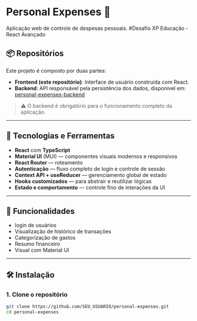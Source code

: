 # Personal Expenses 💸

Aplicação web de controle de despesas pessoais. #Desafio XP Educação - React Avançado

## 📦 Repositórios

Este projeto é composto por duas partes:

- **Frontend (este repositório)**: Interface de usuário construída com React.
- **Backend**: API responsável pela persistência dos dados, disponível em: [personal-expenses-backend](https://github.com/allysrdev/react-xp-avancado/tree/main/personal-expenses-backend)

> ⚠️ O backend é obrigatório para o funcionamento completo da aplicação.

---

## 🚀 Tecnologias e Ferramentas

- **React** com **TypeScript**
- **Material UI** (MUI) — componentes visuais modernos e responsivos
- **React Router** — roteamento
- **Autenticação** — fluxo completo de login e controle de sessão
- **Context API + useReducer** — gerenciamento global de estado
- **Hooks customizados** — para abstrair e reutilizar lógicas
- **Estado e comportamento** — controle fino de interações da UI

---

## 🧠 Funcionalidades

- login de usuários
- Visualização de histórico de transações
- Categorização de gastos
- Resumo financeiro
- Visual com Material UI

---

## 🛠️ Instalação

### 1. Clone o repositório

```bash
git clone https://github.com/SEU_USUARIO/personal-expenses.git
cd personal-expenses
```
